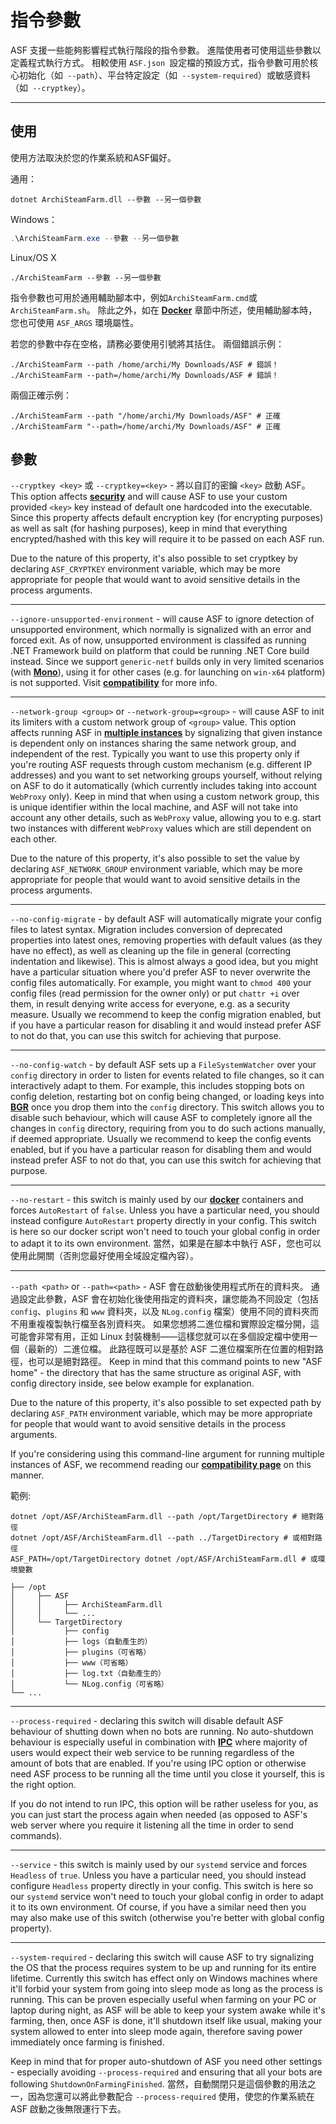# 指令參數

ASF 支援一些能夠影響程式執行階段的指令參數。 進階使用者可使用這些參數以定義程式執行方式。 相較使用 `ASF.json `設定檔的預設方式，指令參數可用於核心初始化（如` --path`）、平台特定設定（如` --system-required`）或敏感資料（如` --cryptkey`）。

---

## 使用

使用方法取決於您的作業系統和ASF偏好。

通用：

```shell
dotnet ArchiSteamFarm.dll --參數 --另一個參數
```

Windows：

```powershell
.\ArchiSteamFarm.exe --參數 --另一個參數
```

Linux/OS X

```shell
./ArchiSteamFarm --參數 --另一個參數
```

指令參數也可用於通用輔助腳本中，例如`ArchiSteamFarm.cmd`或`ArchiSteamFarm.sh`。 除此之外，如在 **[Docker](https://github.com/JustArchiNET/ArchiSteamFarm/wiki/Docker-zh-TW#指令參數)** 章節中所述，使用輔助腳本時，您也可使用 `ASF_ARGS` 環境屬性。

若您的參數中存在空格，請務必要使用引號將其括住。 兩個錯誤示例：

```shell
./ArchiSteamFarm --path /home/archi/My Downloads/ASF # 錯誤！
./ArchiSteamFarm --path=/home/archi/My Downloads/ASF # 錯誤！
```

兩個正確示例：

```shell
./ArchiSteamFarm --path "/home/archi/My Downloads/ASF" # 正確
./ArchiSteamFarm "--path=/home/archi/My Downloads/ASF" # 正確
```

## 參數

`--cryptkey <key>` 或 `--cryptkey=<key>` - 將以自訂的密鑰 `<key>` 啟動 ASF。 This option affects **[security](https://github.com/JustArchiNET/ArchiSteamFarm/wiki/Security)** and will cause ASF to use your custom provided `<key>` key instead of default one hardcoded into the executable. Since this property affects default encryption key (for encrypting purposes) as well as salt (for hashing purposes), keep in mind that everything encrypted/hashed with this key will require it to be passed on each ASF run.

Due to the nature of this property, it's also possible to set cryptkey by declaring `ASF_CRYPTKEY` environment variable, which may be more appropriate for people that would want to avoid sensitive details in the process arguments.

---

`--ignore-unsupported-environment` - will cause ASF to ignore detection of unsupported environment, which normally is signalized with an error and forced exit. As of now, unsupported environment is classifed as running .NET Framework build on platform that could be running .NET Core build instead. Since we support `generic-netf` builds only in very limited scenarios (with **[Mono](https://www.mono-project.com)**), using it for other cases (e.g. for launching on `win-x64` platform) is not supported. Visit **[compatibility](https://github.com/JustArchiNET/ArchiSteamFarm/wiki/Compatibility)** for more info.

---

`--network-group <group>` or `--network-group=<group>` - will cause ASF to init its limiters with a custom network group of `<group>` value. This option affects running ASF in **[multiple instances](https://github.com/JustArchiNET/ArchiSteamFarm/wiki/Compatibility#multiple-instances)** by signalizing that given instance is dependent only on instances sharing the same network group, and independent of the rest. Typically you want to use this property only if you're routing ASF requests through custom mechanism (e.g. different IP addresses) and you want to set networking groups yourself, without relying on ASF to do it automatically (which currently includes taking into account `WebProxy` only). Keep in mind that when using a custom network group, this is unique identifier within the local machine, and ASF will not take into account any other details, such as `WebProxy` value, allowing you to e.g. start two instances with different `WebProxy` values which are still dependent on each other.

Due to the nature of this property, it's also possible to set the value by declaring `ASF_NETWORK_GROUP` environment variable, which may be more appropriate for people that would want to avoid sensitive details in the process arguments.

---

`--no-config-migrate` - by default ASF will automatically migrate your config files to latest syntax. Migration includes conversion of deprecated properties into latest ones, removing properties with default values (as they have no effect), as well as cleaning up the file in general (correcting indentation and likewise). This is almost always a good idea, but you might have a particular situation where you'd prefer ASF to never overwrite the config files automatically. For example, you might want to `chmod 400` your config files (read permission for the owner only) or put `chattr +i` over them, in result denying write access for everyone, e.g. as a security measure. Usually we recommend to keep the config migration enabled, but if you have a particular reason for disabling it and would instead prefer ASF to not do that, you can use this switch for achieving that purpose.

---

`--no-config-watch` - by default ASF sets up a `FileSystemWatcher` over your `config` directory in order to listen for events related to file changes, so it can interactively adapt to them. For example, this includes stopping bots on config deletion, restarting bot on config being changed, or loading keys into **[BGR](https://github.com/JustArchiNET/ArchiSteamFarm/wiki/Background-games-redeemer)** once you drop them into the `config` directory. This switch allows you to disable such behaviour, which will cause ASF to completely ignore all the changes in `config` directory, requiring from you to do such actions manually, if deemed appropriate. Usually we recommend to keep the config events enabled, but if you have a particular reason for disabling them and would instead prefer ASF to not do that, you can use this switch for achieving that purpose.

---

`--no-restart` - this switch is mainly used by our **[docker](https://github.com/JustArchiNET/ArchiSteamFarm/wiki/Docker)** containers and forces `AutoRestart` of `false`. Unless you have a particular need, you should instead configure `AutoRestart` property directly in your config. This switch is here so our docker script won't need to touch your global config in order to adapt it to its own environment. 當然，如果是在腳本中執行 ASF，您也可以使用此開關（否則您最好使用全域設定檔內容）。

---

`--path <path>` or `--path=<path>` - ASF 會在啟動後使用程式所在的資料夾。 通過設定此參數，ASF 會在初始化後使用指定的資料夾，讓您能為不同設定（包括 `config`、`plugins` 和 `www` 資料夾，以及 `NLog.config` 檔案）使用不同的資料夾而不用重複複製執行檔至各別資料夾。 如果您想將二進位檔和實際設定檔分開，這可能會非常有用，正如 Linux 封裝機制——這樣您就可以在多個設定檔中使用一個（最新的）二進位檔。 此路徑既可以是基於 ASF 二進位檔案所在位置的相對路徑，也可以是絕對路徑。 Keep in mind that this command points to new "ASF home" - the directory that has the same structure as original ASF, with config directory inside, see below example for explanation.

Due to the nature of this property, it's also possible to set expected path by declaring `ASF_PATH` environment variable, which may be more appropriate for people that would want to avoid sensitive details in the process arguments.

If you're considering using this command-line argument for running multiple instances of ASF, we recommend reading our **[compatibility page](https://github.com/JustArchiNET/ArchiSteamFarm/wiki/Compatibility#multiple-instances)** on this manner.

範例:

```shell
dotnet /opt/ASF/ArchiSteamFarm.dll --path /opt/TargetDirectory # 絕對路徑
dotnet /opt/ASF/ArchiSteamFarm.dll --path ../TargetDirectory # 或相對路徑
ASF_PATH=/opt/TargetDirectory dotnet /opt/ASF/ArchiSteamFarm.dll # 或環境變數
```

```text
├── /opt
│     ├── ASF
│     │     ├── ArchiSteamFarm.dll
│     │     └── ...
│     └── TargetDirectory
│           ├── config
│           ├── logs（自動產生的）
│           ├── plugins（可省略）
│           ├── www（可省略）
│           ├── log.txt（自動產生的）
│           └── NLog.config（可省略）
└── ...
```

---

`--process-required` - declaring this switch will disable default ASF behaviour of shutting down when no bots are running. No auto-shutdown behaviour is especially useful in combination with **[IPC](https://github.com/JustArchiNET/ArchiSteamFarm/wiki/IPC)** where majority of users would expect their web service to be running regardless of the amount of bots that are enabled. If you're using IPC option or otherwise need ASF process to be running all the time until you close it yourself, this is the right option.

If you do not intend to run IPC, this option will be rather useless for you, as you can just start the process again when needed (as opposed to ASF's web server where you require it listening all the time in order to send commands).

---

`--service` - this switch is mainly used by our `systemd` service and forces `Headless` of `true`. Unless you have a particular need, you should instead configure `Headless` property directly in your config. This switch is here so our `systemd` service won't need to touch your global config in order to adapt it to its own environment. Of course, if you have a similar need then you may also make use of this switch (otherwise you're better with global config property).

---

`--system-required` - declaring this switch will cause ASF to try signalizing the OS that the process requires system to be up and running for its entire lifetime. Currently this switch has effect only on Windows machines where it'll forbid your system from going into sleep mode as long as the process is running. This can be proven especially useful when farming on your PC or laptop during night, as ASF will be able to keep your system awake while it's farming, then, once ASF is done, it'll shutdown itself like usual, making your system allowed to enter into sleep mode again, therefore saving power immediately once farming is finished.

Keep in mind that for proper auto-shutdown of ASF you need other settings - especially avoiding `--process-required` and ensuring that all your bots are following `ShutdownOnFarmingFinished`. 當然，自動關閉只是這個參數的用法之一，因為您還可以將此參數配合 `--process-required` 使用，使您的作業系統在 ASF 啟動之後無限運行下去。